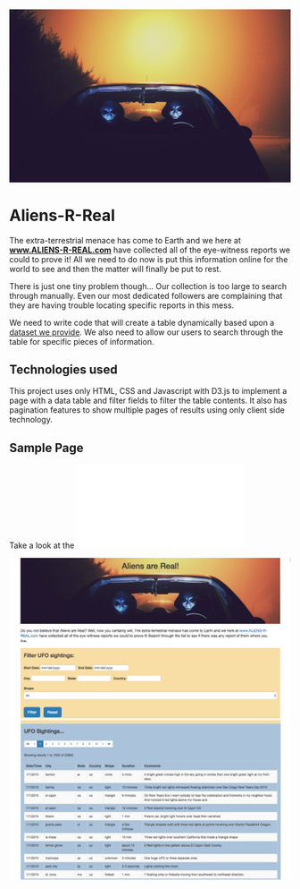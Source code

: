 ![aliens_driving](Images/aliens_driving.jpg)

# Aliens-R-Real
The extra-terrestrial menace has come to Earth and we here at **www.ALIENS-R-REAL.com** have collected all of the eye-witness reports we could to prove it! All we need to do now is put this information online for the world to see and then the matter will finally be put to rest.

There is just one tiny problem though... Our collection is too large to search through manually. Even our most dedicated followers are complaining that they are having trouble locating specific reports in this mess.

We need to write code that will create a table dynamically based upon a [dataset we provide](Data/data.js). We also need to allow our users to search through the table for specific pieces of information.

## Technologies used
This project uses only HTML, CSS and Javascript with D3.js to implement a page with a data table and filter fields to filter the table contents. It also has pagination features to show multiple pages of results using only client side technology.

## Sample Page

Take a look at the 
![resulting html page](index.html)

![ScreenShot1](Images/ScreenShot1.png)
![ScreenShot2](Images/ScreenShot2.png)


